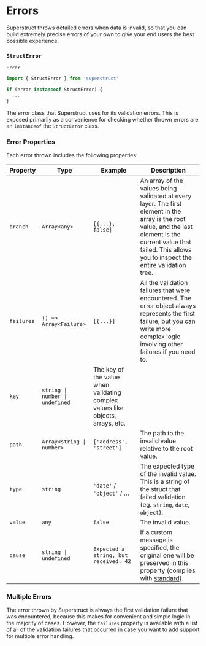 # Errors

Superstruct throws detailed errors when data is invalid, so that you can build extremely precise errors of your own to give your end users the best possible experience.

### `StructError`

`Error`

```ts
import { StructError } from 'superstruct'

if (error instanceof StructError) {
  ...
}
```

The error class that Superstruct uses for its validation errors. This is exposed primarily as a convenience for checking whether thrown errors are an `instanceof` the `StructError` class.

### Error Properties

Each error thrown includes the following properties:

| **Property** | **Type**                        | **Example**                                                                    | **Description**                                                                                                                                                                                                        |
| ------------ | ------------------------------- | ------------------------------------------------------------------------------ | ---------------------------------------------------------------------------------------------------------------------------------------------------------------------------------------------------------------------- |
| `branch`     | `Array<any>`                    | `[{...}, false]`                                                               | An array of the values being validated at every layer. The first element in the array is the root value, and the last element is the current value that failed. This allows you to inspect the entire validation tree. |
| `failures`   | `() => Array<Failure>`          | `[{...}]`                                                                      | All the validation failures that were encountered. The error object always represents the first failure, but you can write more complex logic involving other failures if you need to.                                 |  |
| `key`        | `string \| number \| undefined` | The key of the value when validating complex values like objects, arrays, etc. |
| `path`       | `Array<string \| number>`       | `['address', 'street']`                                                        | The path to the invalid value relative to the root value.                                                                                                                                                              |
| `type`       | `string`                        | `'date'` / `'object'` / …                                                      | The expected type of the invalid value. This is a string of the struct that failed validation (eg. `string`, `date`, `object`).                                                                                        |
| `value`      | `any`                           | `false`                                                                        | The invalid value.                                                                                                                                                                                                     |
| `cause`      | `string \| undefined`           | `Expected a string, but received: 42`                                          | If a custom message is specified, the original one will be preserved in this property (complies with [standard](https://developer.mozilla.org/en-US/docs/Web/JavaScript/Reference/Global_Objects/Error/cause)).        |
### Multiple Errors

The error thrown by Superstruct is always the first validation failure that was encountered, because this makes for convenient and simple logic in the majority of cases. However, the `failures` property is available with a list of all of the validation failures that occurred in case you want to add support for multiple error handling.
